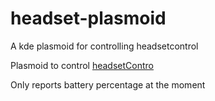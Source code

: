 # headset-plasmoid
A kde plasmoid for controlling headsetcontrol


Plasmoid to control [headsetContro](https://github.com/Sapd/HeadsetControl)

Only reports battery percentage at the moment

